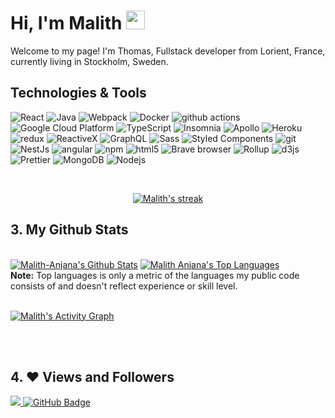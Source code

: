 <!-- <a href="#"><img width="100%" height="auto" src="https://i.imgur.com/iXuL1HG.png" height="175px"/></a> -->

<h1>Hi, I'm Malith <img src="https://raw.githubusercontent.com/MartinHeinz/MartinHeinz/master/wave.gif" width="30px"></h1>
Welcome to my page!
I'm Thomas, Fullstack developer from  Lorient, France, currently living in  Stockholm, Sweden.
  

## **Technologies & Tools**

<p align="left"> 
   <img alt="React" src="https://img.shields.io/badge/-React-45b8d8?style=flat-square&logo=react&logoColor=white" />
  <img alt="Java" src="https://img.shields.io/badge/-Java-ED8B00?style=flat-square&logo=openjdk&logoColor=white"">
  <img alt="Webpack" src="https://img.shields.io/badge/-Webpack-8DD6F9?style=flat-square&logo=webpack&logoColor=white" /> 
  <img alt="Docker" src="https://img.shields.io/badge/-Docker-46a2f1?style=flat-square&logo=docker&logoColor=white" />
  <img alt="github actions" src="https://img.shields.io/badge/-Github_Actions-2088FF?style=flat-square&logo=github-actions&logoColor=white" />
  <img alt="Google Cloud Platform" src="https://img.shields.io/badge/-Google_Cloud_Platform-1a73e8?style=flat-square&logo=google-cloud&logoColor=white" />
  <img alt="TypeScript" src="https://img.shields.io/badge/-TypeScript-007ACC?style=flat-square&logo=typescript&logoColor=white" />
  <img alt="Insomnia" src="https://img.shields.io/badge/-Insomnia-5849BE?style=flat-square&logo=insomnia&logoColor=white" />
  <img alt="Apollo" src="https://img.shields.io/badge/-Apollo%20GraphQL-311C87?style=flat-square&logo=apollo-graphql&logoColor=white" />
  <img alt="Heroku" src="https://img.shields.io/badge/-Heroku-430098?style=flat-square&logo=heroku&logoColor=white" />
  <img alt="redux" src="https://img.shields.io/badge/-Redux-764ABC?style=flat-square&logo=redux&logoColor=white" />
  <img alt="ReactiveX" src="https://img.shields.io/badge/-RxJs-B7178C?style=flat-square&logo=reactivex&logoColor=white" />
  <img alt="GraphQL" src="https://img.shields.io/badge/-GraphQL-E10098?style=flat-square&logo=graphql&logoColor=white" />
  <img alt="Sass" src="https://img.shields.io/badge/-Sass-CC6699?style=flat-square&logo=sass&logoColor=white" />
  <img alt="Styled Components" src="https://img.shields.io/badge/-Styled_Components-db7092?style=flat-square&logo=styled-components&logoColor=white" />
  <img alt="git" src="https://img.shields.io/badge/-Git-F05032?style=flat-square&logo=git&logoColor=white" />
  <img alt="NestJs" src="https://img.shields.io/badge/-NestJs-ea2845?style=flat-square&logo=nestjs&logoColor=white" />
  <img alt="angular" src="https://img.shields.io/badge/-Angular-DD0031?style=flat-square&logo=angular&logoColor=white" />
  <img alt="npm" src="https://img.shields.io/badge/-NPM-CB3837?style=flat-square&logo=npm&logoColor=white" />
  <img alt="html5" src="https://img.shields.io/badge/-HTML5-E34F26?style=flat-square&logo=html5&logoColor=white" />
  <img alt="Brave browser" src="https://img.shields.io/badge/-Brave_Browser-FB542B?style=flat-square&logo=brave&logoColor=white" />
  <img alt="Rollup" src="https://img.shields.io/badge/-Rollup-EC4A3F?style=flat-square&logo=rollup.js&logoColor=white" />
  <img alt="d3js" src="https://img.shields.io/badge/-D3.js-F9A03C?style=flat-square&logo=d3.js&logoColor=white" />
  <img alt="Prettier" src="https://img.shields.io/badge/-Prettier-F7B93E?style=flat-square&logo=prettier&logoColor=white" />
  <img alt="MongoDB" src="https://img.shields.io/badge/-MongoDB-13aa52?style=flat-square&logo=mongodb&logoColor=white" />
  <img alt="Nodejs" src="https://img.shields.io/badge/-Nodejs-43853d?style=flat-square&logo=Node.js&logoColor=white" />
</p>

<!-- [![React Badge](https://img.shields.io/badge/-React-61DBFB?style=for-the-badge&labelColor=black&logo=react&logoColor=61DBFB)](#)  [![Javascript Badge](https://img.shields.io/badge/-Javascript-F0DB4F?style=for-the-badge&labelColor=black&logo=javascript&logoColor=F0DB4F)](#) [![Typescript Badge](https://img.shields.io/badge/-Typescript-007acc?style=for-the-badge&labelColor=black&logo=typescript&logoColor=007acc)](#) [![Nodejs Badge](https://img.shields.io/badge/-Nodejs-3C873A?style=for-the-badge&labelColor=black&logo=node.js&logoColor=3C873A)](#) [![GraphQL Badge](https://img.shields.io/badge/-GraphQl-e535ab?style=for-the-badge&labelColor=black&logo=node.js&logoColor=e535ab)](#) -->
<br/>

<p align="center">
    <a href="https://github.com/Malith-Anjana/github-readme-streak-stats">
        <img title="🔥 Get streak stats for your profile at git.io/streak-stats" alt="Malith's streak" src="https://github-readme-streak-stats.herokuapp.com/?user=Malith-Anjana&theme=black-ice&hide_border=true&stroke=0000&background=060A0CD0"/>
    </a>
</p>

## **3.  My Github Stats**

  <br/>
    <a href="https://github.com/Malith-Anjana/github-readme-stats"><img alt="Malith-Anjana's Github Stats" src="https://github-readme-stats.vercel.app/api?username=Malith-Anjana&show_icons=true&count_private=true&theme=react&hide_border=true&bg_color=060A0CD0" /></a>
  <a href="https://github.com/Malith-Anjana/github-readme-stats"><img alt="Malith Anjana's Top Languages" src="https://github-readme-stats.vercel.app/api/top-langs/?username=Malith-Anjana&langs_count=8&count_private=true&layout=compact&theme=react&hide_border=true&bg_color=060A0CD0" /></a>
  <br/>
  <b>Note:</b> Top languages is only a metric of the languages my public code consists of and doesn't reflect experience or skill level.


<br/>
<br/>

<a href="https://github.com/Malith-Anjana/github-readme-activity-graph"><img alt="Malith's Activity Graph" src="https://activity-graph.herokuapp.com/graph?username=Malith-Anjana&bg_color=060A0CD0&color=5BCDEC&line=5BCDEC&point=FFFFFF&hide_border=true" /></a>

<br/>
<br/>



## **4. ❤ Views and Followers**
<a href="https://github.com/Meghna-DAS/github-profile-views-counter">
    <img src="https://komarev.com/ghpvc/?username=Malith-Anjana">
</a>
<a href="https://github.com/Malith-Anjana?tab=followers"><img src="https://img.shields.io/github/followers/Malith-Anjana?label=Followers&style=social" alt="GitHub Badge"></a>
